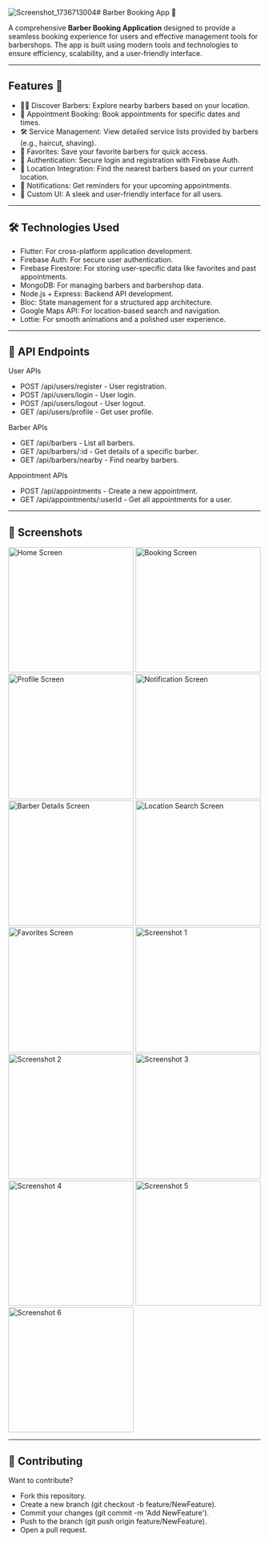 ![Screenshot_1736713004](https://github.com/user-attachments/assets/4fd41322-cab8-4cac-b52b-d5a4d97edbf0)# Barber Booking App 💈 

A comprehensive **Barber Booking Application** designed to provide a seamless booking experience for users and effective management tools for barbershops. The app is built using modern tools and technologies to ensure efficiency, scalability, and a user-friendly interface.

---

## Features 🚀 

- 💇‍♂️ Discover Barbers: Explore nearby barbers based on your location.
- 📅 Appointment Booking: Book appointments for specific dates and times.
- 🛠️ Service Management: View detailed service lists provided by barbers (e.g., haircut, shaving).
- 🌟 Favorites: Save your favorite barbers for quick access.
- 🔐 Authentication: Secure login and registration with Firebase Auth.
- 📍 Location Integration: Find the nearest barbers based on your current location.
- 🔔 Notifications: Get reminders for your upcoming appointments.
- 🎨 Custom UI: A sleek and user-friendly interface for all users.

---
##  🛠️ Technologies Used
- Flutter: For cross-platform application development.
- Firebase Auth: For secure user authentication.
- Firebase Firestore: For storing user-specific data like favorites and past appointments.
- MongoDB: For managing barbers and barbershop data.
- Node.js + Express: Backend API development.
- Bloc: State management for a structured app architecture.
- Google Maps API: For location-based search and navigation.
- Lottie: For smooth animations and a polished user experience.

---
## 📜 API Endpoints

User APIs
- POST /api/users/register - User registration.
- POST /api/users/login - User login.
- POST /api/users/logout - User logout.
- GET /api/users/profile - Get user profile.

Barber APIs
- GET /api/barbers - List all barbers.
- GET /api/barbers/:id - Get details of a specific barber.
- GET /api/barbers/nearby - Find nearby barbers.

Appointment APIs
- POST /api/appointments - Create a new appointment.
- GET /api/appointments/:userId - Get all appointments for a user.

---
## 🎥 Screenshots

<img src="https://github.com/user-attachments/assets/9bca5b82-846f-42c6-b1f2-22c28d54848c" alt="Home Screen" width="250"/>  
<img src="https://github.com/user-attachments/assets/b6829e00-df8c-4e22-97e4-3ce430edb85b" alt="Booking Screen" width="250"/>  
<img src="https://github.com/user-attachments/assets/e98ddc64-8bc3-4820-ab6c-8e658f06a7e0" alt="Profile Screen" width="250"/>  
<img src="https://github.com/user-attachments/assets/87e66eff-6a09-4684-91b7-36bd9e9d3534" alt="Notification Screen" width="250"/>  
<img src="https://github.com/user-attachments/assets/aa9fe83b-84ff-45ce-b228-06c440f00e33" alt="Barber Details Screen" width="250"/>  
<img src="https://github.com/user-attachments/assets/4fe1bb58-f489-465b-aabb-e911a7b4e541" alt="Location Search Screen" width="250"/>  
<img src="https://github.com/user-attachments/assets/926cd406-eef7-4551-a420-c04a1048cd85" alt="Favorites Screen" width="250"/>  
<img src="https://github.com/user-attachments/assets/655c7f38-ffb1-479c-bd44-3d996ffd11bd" alt="Screenshot 1" width="250"/>  
<img src="https://github.com/user-attachments/assets/49b49120-5750-43b2-b314-7ae6542ed4e0" alt="Screenshot 2" width="250"/>  
<img src="https://github.com/user-attachments/assets/6528c0ac-81d5-4b34-84f9-e04a62875932" alt="Screenshot 3" width="250"/>  
<img src="https://github.com/user-attachments/assets/2aa0f91d-1d5d-4106-b30b-e223ed318b9a" alt="Screenshot 4" width="250"/>  
<img src="https://github.com/user-attachments/assets/10cca143-d7b2-4f0d-9a16-45dc192ef29e" alt="Screenshot 5" width="250"/>  
<img src="https://github.com/user-attachments/assets/d796c578-96f3-425e-94fc-23b7eea547c3" alt="Screenshot 6" width="250"/>  



---

## 🤝 Contributing
Want to contribute?

- Fork this repository.
- Create a new branch (git checkout -b feature/NewFeature).
- Commit your changes (git commit -m 'Add NewFeature').
- Push to the branch (git push origin feature/NewFeature).
- Open a pull request.
